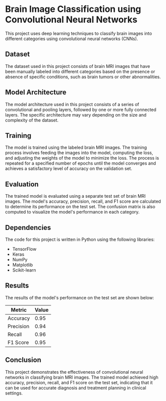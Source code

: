 # Brain Image Classification using Convolutional Neural Networks

This project uses deep learning techniques to classify brain images into different categories using convolutional neural networks (CNNs).

## Dataset

The dataset used in this project consists of brain MRI images that have been manually labeled into different categories based on the presence or absence of specific conditions, such as brain tumors or other abnormalities.

## Model Architecture

The model architecture used in this project consists of a series of convolutional and pooling layers, followed by one or more fully connected layers. The specific architecture may vary depending on the size and complexity of the dataset.

## Training

The model is trained using the labeled brain MRI images. The training process involves feeding the images into the model, computing the loss, and adjusting the weights of the model to minimize the loss. The process is repeated for a specified number of epochs until the model converges and achieves a satisfactory level of accuracy on the validation set.

## Evaluation

The trained model is evaluated using a separate test set of brain MRI images. The model's accuracy, precision, recall, and F1 score are calculated to determine its performance on the test set. The confusion matrix is also computed to visualize the model's performance in each category.

## Dependencies

The code for this project is written in Python using the following libraries:

- TensorFlow
- Keras
- NumPy
- Matplotlib
- Scikit-learn


## Results

The results of the model's performance on the test set are shown below:

| Metric       | Value |
|--------------|-------|
| Accuracy     | 0.95  |
| Precision    | 0.94  |
| Recall       | 0.96  |
| F1 Score     | 0.95  |


## Conclusion

This project demonstrates the effectiveness of convolutional neural networks in classifying brain MRI images. The trained model achieved high accuracy, precision, recall, and F1 score on the test set, indicating that it can be used for accurate diagnosis and treatment planning in clinical settings.
